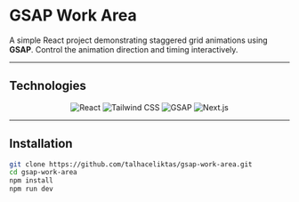 # GSAP Work Area

A simple React project demonstrating staggered grid animations using **GSAP**. Control the animation direction and timing interactively.

---

## Technologies

<p align="center">
  <img src="https://img.shields.io/badge/React-61DAFB?style=for-the-badge&logo=react&logoColor=black" alt="React">
  <img src="https://img.shields.io/badge/Tailwind_CSS-38B2AC?style=for-the-badge&logo=tailwind-css&logoColor=white" alt="Tailwind CSS">
  <img src="https://img.shields.io/badge/GSAP-88CE02?style=for-the-badge&logo=greensock&logoColor=white" alt="GSAP">
  <img src="https://img.shields.io/badge/Next.js-000000?style=for-the-badge&logo=next.js&logoColor=white" alt="Next.js">
</p>

---

## Installation

```bash
git clone https://github.com/talhaceliktas/gsap-work-area.git
cd gsap-work-area
npm install
npm run dev
```
